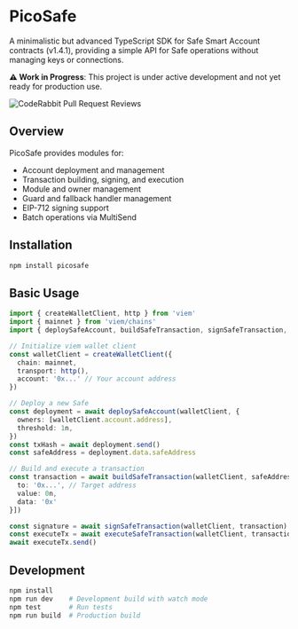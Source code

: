 # PicoSafe

A minimalistic but advanced TypeScript SDK for Safe Smart Account contracts (v1.4.1), providing a simple API for Safe operations without managing keys or connections.

**⚠️ Work in Progress**: This project is under active development and not yet ready for production use.

![CodeRabbit Pull Request Reviews](https://img.shields.io/coderabbit/prs/github/volga-sh/picosafe)


## Overview

PicoSafe provides modules for:

- Account deployment and management
- Transaction building, signing, and execution
- Module and owner management
- Guard and fallback handler management
- EIP-712 signing support
- Batch operations via MultiSend

## Installation

```bash
npm install picosafe
```

## Basic Usage

```typescript
import { createWalletClient, http } from 'viem'
import { mainnet } from 'viem/chains'
import { deploySafeAccount, buildSafeTransaction, signSafeTransaction, executeSafeTransaction } from 'picosafe'

// Initialize viem wallet client
const walletClient = createWalletClient({
  chain: mainnet,
  transport: http(),
  account: '0x...' // Your account address
})

// Deploy a new Safe
const deployment = await deploySafeAccount(walletClient, {
  owners: [walletClient.account.address],
  threshold: 1n,
})
const txHash = await deployment.send()
const safeAddress = deployment.data.safeAddress

// Build and execute a transaction
const transaction = await buildSafeTransaction(walletClient, safeAddress, [{
  to: '0x...', // Target address
  value: 0n,
  data: '0x'
}])

const signature = await signSafeTransaction(walletClient, transaction)
const executeTx = await executeSafeTransaction(walletClient, transaction, [signature])
await executeTx.send()
```

## Development

```bash
npm install
npm run dev    # Development build with watch mode
npm test       # Run tests
npm run build  # Production build
```
